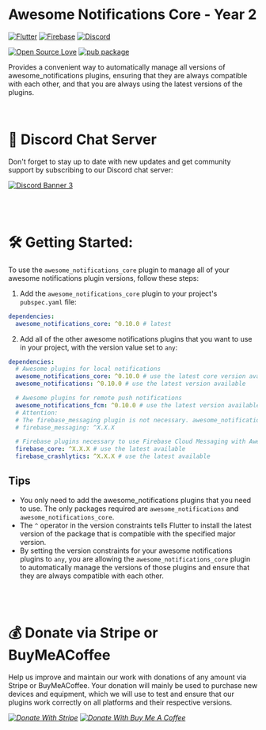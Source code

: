 # Awesome Notifications Core - Year 2

<div>

[![Flutter](https://img.shields.io/badge/Flutter-%2302569B.svg?style=for-the-badge&logo=Flutter&logoColor=white)](#)
[![Firebase](https://img.shields.io/badge/firebase-%23039BE5.svg?style=for-the-badge&logo=firebase)](#)
[![Discord](https://img.shields.io/discord/888523488376279050.svg?style=for-the-badge&colorA=7289da&label=Chat%20on%20Discord)](https://discord.awesome-notifications.carda.me)

[![Open Source Love](https://badges.frapsoft.com/os/v1/open-source.svg?v=103)](#)
[![pub package](https://img.shields.io/pub/v/awesome_notifications_core.svg)](https://pub.dev/packages/awesome_notifications_core)

Provides a convenient way to automatically manage all versions of awesome_notifications plugins, ensuring that they are always compatible with each other, and that you are always using the latest versions of the plugins.

<br>

# 💬 Discord Chat Server

Don't forget to stay up to date with new updates and get community support by subscribing to our Discord chat server:

[![Discord Banner 3](https://discordapp.com/api/guilds/888523488376279050/widget.png?style=banner3)](https://discord.awesome-notifications.carda.me)

<br>
<br>

# 🛠️ Getting Started:

To use the `awesome_notifications_core` plugin to manage all of your awesome notifications plugin versions, follow these steps:

1. Add the `awesome_notifications_core` plugin to your project's `pubspec.yaml` file:

```yaml
dependencies:
  awesome_notifications_core: ^0.10.0 # latest
```

2. Add all of the other awesome notifications plugins that you want to use in your project, with the version value set to `any`:

```yaml
dependencies:
  # Awesome plugins for local notifications
  awesome_notifications_core: ^0.10.0 # use the latest core version available
  awesome_notifications: ^0.10.0 # use the latest version available

  # Awesome plugins for remote push notifications
  awesome_notifications_fcm: ^0.10.0 # use the latest version available
  # Attention:
  # The firebase_messaging plugin is not necessary. awesome_notifications_fcm is a replacement for it
  # firebase_messaging: ^X.X.X 

  # Firebase plugins necessary to use Firebase Cloud Messaging with Awesome Notifications
  firebase_core: ^X.X.X # use the latest available
  firebase_crashlytics: ^X.X.X # use the latest available
```

## Tips

* You only need to add the awesome_notifications plugins that you need to use. The only packages required are `awesome_notifications` and `awesome_notifications_core`.
* The `^` operator in the version constraints tells Flutter to install the latest version of the package that is compatible with the specified major version.
* By setting the version constraints for your awesome notifications plugins to `any`, you are allowing the `awesome_notifications_core` plugin to automatically manage the versions of those plugins and ensure that they are always compatible with each other.

<br>
<br>

# 💰 Donate via Stripe or BuyMeACoffee

Help us improve and maintain our work with donations of any amount via Stripe or BuyMeACoffee. Your donation will mainly be used to purchase new devices and equipment, which we will use to test and ensure that our plugins work correctly on all platforms and their respective versions.

[*![Donate With Stripe](https://github.com/rafaelsetragni/awesome_notifications/blob/68c963206885290f8a44eee4bfc7e7b223610e4a/example/assets/readme/stripe.png?raw=true)*](https://donate.stripe.com/3cs14Yf79dQcbU4001)
[*![Donate With Buy Me A Coffee](https://github.com/rafaelsetragni/awesome_notifications/blob/95ee986af0aa59ccf9a80959bbf3dd60b5a4f048/example/assets/readme/buy-me-a-coffee.jpeg?raw=true)*](https://www.buymeacoffee.com/rafaelsetragni)